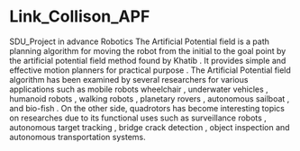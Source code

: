 # Link_Collison_APF
SDU_Project in advance Robotics
The Artificial Potential field is a path planning algorithm
for moving the robot from the initial to the goal point by the
artificial potential field method found by Khatib . It provides
simple and effective motion planners for practical purpose .
The Artificial Potential field algorithm has been examined
by several researchers for various applications such as mobile
robots wheelchair , underwater vehicles , humanoid robots , walking robots , planetary rovers , autonomous sailboat , and bio-fish .
On the other side, quadrotors has become interesting topics
on researches due to its functional uses such as surveillance
robots , autonomous target tracking , bridge
crack detection , object inspection  and autonomous
transportation systems.
